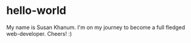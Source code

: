 # hello-world
My name is Susan Khanum.
I'm on my journey to become a full fledged web-developer.
Cheers! :)
